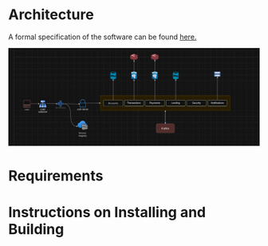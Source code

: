 # Architecture

A formal specification of the software can be found [here.](https://docs.google.com/document/d/1Shnam0uO2s8M9xUhS9fA2o7qh3ISr-jy6F9xnaGFHBo/edit)

![open-banking-suite-architecture](docs/hld-core-banking-pre-final.png)

# Requirements


# Instructions on Installing and Building
